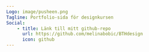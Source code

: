 ```yaml
---
Logo: image/pusheen.png
Tagline: Portfolio-sida för designkursen
Social:
    - title: Länk till mitt github-repo
      url: https://github.com/melinabobic/BTHdesign
      icon: github
---
```


